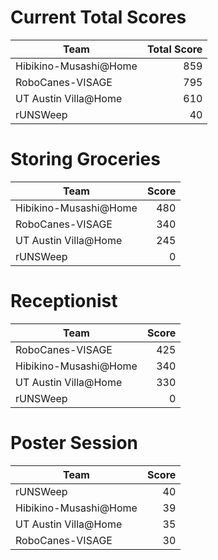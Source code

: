 # Current Total Scores
|         Team          | Total Score |
| --------------------- | ----------: |
| Hibikino-Musashi@Home |         859 |
| RoboCanes-VISAGE      |         795 |
| UT Austin Villa@Home  |         610 |
| rUNSWeep              |          40 |

# Storing Groceries
|         Team          | Score |
| --------------------- | ----: |
| Hibikino-Musashi@Home |   480 |
| RoboCanes-VISAGE      |   340 |
| UT Austin Villa@Home  |   245 |
| rUNSWeep              |     0 |

# Receptionist
|         Team          | Score |
| --------------------- | ----: |
| RoboCanes-VISAGE      |   425 |
| Hibikino-Musashi@Home |   340 |
| UT Austin Villa@Home  |   330 |
| rUNSWeep              |     0 |

# Poster Session
|         Team          | Score |
| --------------------- | ----: |
| rUNSWeep              |    40 |
| Hibikino-Musashi@Home |    39 |
| UT Austin Villa@Home  |    35 |
| RoboCanes-VISAGE      |    30 |

